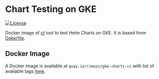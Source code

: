 # Chart Testing on GKE

[![License](https://img.shields.io/badge/License-Apache%202.0-blue.svg)](https://opensource.org/licenses/Apache-2.0)

Docker image of [ct](https://github.com/helm/chart-testing) tool to test Helm Charts on GKE.
It is based from [Dokerfile](https://github.com/helm/chart-testing/blob/master/examples/gke/Dockerfile).

## Docker Image

A Docker image is available at `quay.io/rimusz/gke-charts-ci` with list of
available tags [here](https://quay.io/repository/rimusz/gke-charts-ci?tab=tags).
